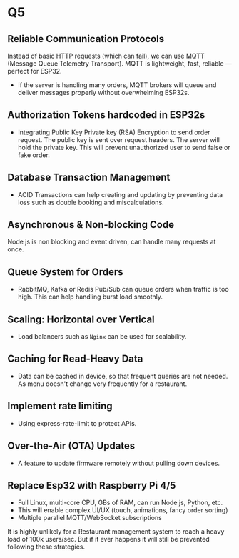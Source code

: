 # Q5
## Reliable Communication Protocols
Instead of basic HTTP requests (which can fail), we can use MQTT (Message Queue Telemetry Transport). MQTT is lightweight, fast, reliable — perfect for ESP32.
- If the server is handling many orders, MQTT brokers will queue and deliver messages properly without overwhelming ESP32s.

## Authorization Tokens hardcoded in ESP32s
- Integrating Public Key Private key (RSA) Encryption to send order request. The public key is sent over request headers. The server will hold the private key. This will prevent unauthorized user to send false or fake order. 

## Database Transaction Management
- ACID Transactions can help creating and updating by preventing data loss such as double booking and miscalculations.

## Asynchronous & Non-blocking Code
Node js is non blocking and event driven, can handle many requests at once.

##  Queue System for Orders
- RabbitMQ, Kafka or Redis Pub/Sub can queue orders when traffic is too high. This can help handling burst load smoothly.

## Scaling: Horizontal over Vertical
- Load balancers such as `Nginx` can be used for scalability.

## Caching for Read-Heavy Data
- Data can be cached in device, so that frequent queries are not needed. As menu doesn't change very frequently for a restaurant.

## Implement rate limiting
- Using express-rate-limit to protect APIs.

## Over-the-Air (OTA) Updates
- A feature to update firmware remotely without pulling down devices.

## Replace Esp32 with Raspberry Pi 4/5
- Full Linux, multi-core CPU, GBs of RAM, can run Node.js, Python, etc.
- This will enable complex UI/UX (touch, animations, fancy order sorting)
- Multiple parallel MQTT/WebSocket subscriptions


It is highly unlikely for a Restaurant management system to reach a heavy load of 100k users/sec. But if it ever happens it will still be prevented following these strategies.
